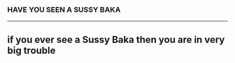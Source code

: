 ### HAVE YOU SEEN A SUSSY BAKA
***

## if you ever see a Sussy Baka then you are in very big trouble



